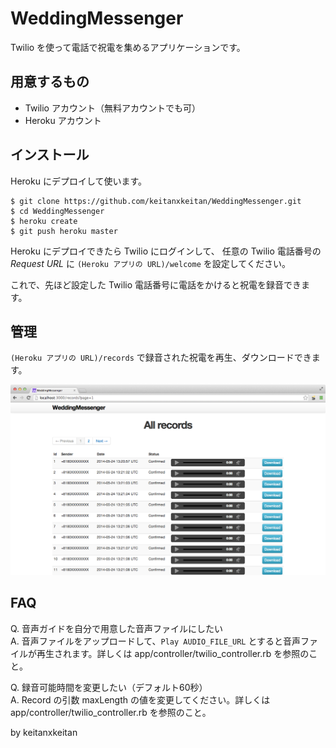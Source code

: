 # WeddingMessenger

Twilio を使って電話で祝電を集めるアプリケーションです。

## 用意するもの

* Twilio アカウント（無料アカウントでも可）
* Heroku アカウント

## インストール

Heroku にデプロイして使います。

    $ git clone https://github.com/keitanxkeitan/WeddingMessenger.git
    $ cd WeddingMessenger
    $ heroku create
    $ git push heroku master

Heroku にデプロイできたら Twilio にログインして、
任意の Twilio 電話番号の *Request URL* に
`(Heroku アプリの URL)/welcome`
を設定してください。

これで、先ほど設定した Twilio 電話番号に電話をかけると祝電を録音できます。

## 管理
`(Heroku アプリの URL)/records`
で録音された祝電を再生、ダウンロードできます。

![records](public/README_records.png)

## FAQ

Q. 音声ガイドを自分で用意した音声ファイルにしたい  
A. 音声ファイルをアップロードして、`Play AUDIO_FILE_URL` とすると音声ファイルが再生されます。詳しくは app/controller/twilio_controller.rb を参照のこと。

Q. 録音可能時間を変更したい（デフォルト60秒）  
A. Record の引数 maxLength の値を変更してください。詳しくは app/controller/twilio_controller.rb を参照のこと。

by keitanxkeitan
